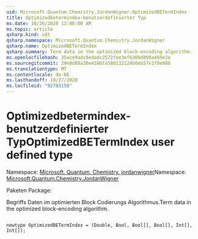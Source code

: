 ```yaml
---
uid: Microsoft.Quantum.Chemistry.JordanWigner.OptimizedBETermIndex
title: Optimizedbetermindex-benutzerdefinierter Typ
ms.date: 10/26/2020 12:00:00 AM
ms.topic: article
qsharp.kind: udt
qsharp.namespace: Microsoft.Quantum.Chemistry.JordanWigner
qsharp.name: OptimizedBETermIndex
qsharp.summary: Term data in the optimized block-encoding algorithm.
ms.openlocfilehash: 35ace9adc8edadc2572fee3ef630bd899a495e2e
ms.sourcegitcommit: 29e0d88a30e4166fa580132124b0eb57e1f0e986
ms.translationtype: MT
ms.contentlocale: de-DE
ms.lasthandoff: 10/27/2020
ms.locfileid: "92703158"
---
```

# <a name="optimizedbetermindex-user-defined-type"></a><span data-ttu-id="66c27-102">Optimizedbetermindex-benutzerdefinierter Typ</span><span class="sxs-lookup"><span data-stu-id="66c27-102">OptimizedBETermIndex user defined type</span></span>

<span data-ttu-id="66c27-103">Namespace: [Microsoft. Quantum. Chemistry. jordanwigner](xref:Microsoft.Quantum.Chemistry.JordanWigner)</span><span class="sxs-lookup"><span data-stu-id="66c27-103">Namespace: [Microsoft.Quantum.Chemistry.JordanWigner](xref:Microsoft.Quantum.Chemistry.JordanWigner)</span></span>

<span data-ttu-id="66c27-104">Paketen [](https://nuget.org/packages/)</span><span class="sxs-lookup"><span data-stu-id="66c27-104">Package: [](https://nuget.org/packages/)</span></span>


<span data-ttu-id="66c27-105">Begriffs Daten im optimierten Block Codierungs Algorithmus.</span><span class="sxs-lookup"><span data-stu-id="66c27-105">Term data in the optimized block-encoding algorithm.</span></span>

```qsharp

newtype OptimizedBETermIndex = (Double, Bool, Bool[], Bool[], Int[], Int[]);
```

